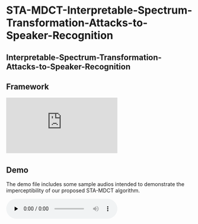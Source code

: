 # STA-MDCT-Interpretable-Spectrum-Transformation-Attacks-to-Speaker-Recognition
## Interpretable-Spectrum-Transformation-Attacks-to-Speaker-Recognition
## Framework
![Framework](https://github.com/sea-yjd/STA-MDCT-Interpretable-Spectrum-Transformation-Attacks-to-Speaker-Recognition/blob/main/framework.pdf)
## Demo
The demo file includes some sample audios intended to demonstrate the imperceptibility of our proposed STA-MDCT algorithm.



​<audio id="audio" controls="" preload="none">
      <source id="wav" src="https://github.com/sea-yjd/STA-MDCT-Interpretable-Spectrum-Transformation-Attacks-to-Speaker-Recognitiondemo/ACG-700-122866-0000.wav">
</audio>

<audio src="demo/ACG-700-122866-0000.wav"></audio>
